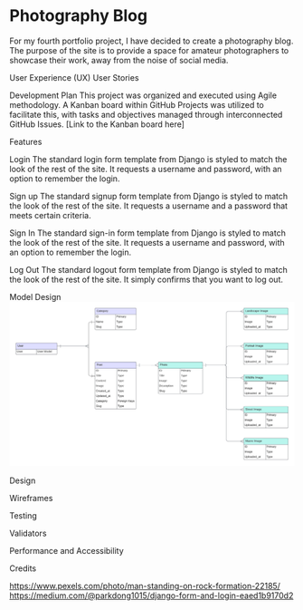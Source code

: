 # Photography Blog

For my fourth portfolio project, I have decided to create a photography blog. The purpose of the site is to provide a space for amateur photographers to showcase their work, away from the noise of social media.

User Experience (UX)
User Stories

Development Plan
This project was organized and executed using Agile methodology. A Kanban board within GitHub Projects was utilized to facilitate this, with tasks and objectives managed through interconnected GitHub Issues. [Link to the Kanban board here]

Features

Login
The standard login form template from Django is styled to match the look of the rest of the site. It requests a username and password, with an option to remember the login.

Sign up
The standard signup form template from Django is styled to match the look of the rest of the site. It requests a username and a password that meets certain criteria.

Sign In
The standard sign-in form template from Django is styled to match the look of the rest of the site. It requests a username and password, with an option to remember the login.

Log Out
The standard logout form template from Django is styled to match the look of the rest of the site. It simply confirms that you want to log out.


Model Design
![alt text](<documentation/erd/Database ER diagram Photography Blog.png>)

Design

Wireframes

Testing

Validators

Performance and Accessibility



Credits

https://www.pexels.com/photo/man-standing-on-rock-formation-22185/
https://medium.com/@parkdong1015/django-form-and-login-eaed1b9170d2